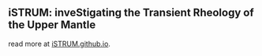 ## iSTRUM: **i**nve**S**tigating the **T**ransient **R**heology of the **U**pper **M**antle

read more at [iSTRUM.github.io](https://iSTRUM.github.io).
